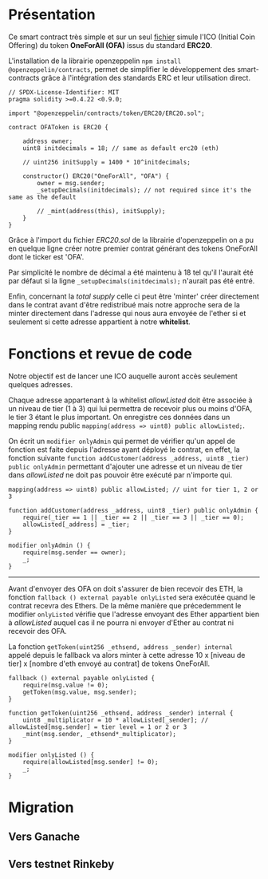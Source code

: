 # Présentation

Ce smart contract très simple et sur un seul [fichier](contracts/OFAToken.sol) simule l'ICO (Initial Coin Offering) du token **OneForAll (OFA)** issus du standard **ERC20**.

L'installation de la librairie openzeppelin ```npm install @openzeppelin/contracts```, permet de simplifier le développement des smart-contracts grâce à l'intégration des standards ERC et leur utilisation direct.

```solidity
// SPDX-License-Identifier: MIT
pragma solidity >=0.4.22 <0.9.0;

import "@openzeppelin/contracts/token/ERC20/ERC20.sol";

contract OFAToken is ERC20 {

    address owner;
    uint8 initdecimals = 18; // same as default erc20 (eth)

    // uint256 initSupply = 1400 * 10^initdecimals;

    constructor() ERC20("OneForAll", "OFA") {
        owner = msg.sender;
        _setupDecimals(initdecimals); // not required since it's the same as the default
        
        // _mint(address(this), initSupply);
    }
}
```

Grâce à l'import du fichier *ERC20.sol* de la librairie d'openzeppelin on a pu en quelque ligne créer notre premier contrat générant des tokens OneForAll dont le ticker est 'OFA'. 

Par simplicité le nombre de décimal a été maintenu à 18 tel qu'il l'aurait été par défaut si la ligne ```_setupDecimals(initdecimals);``` n'aurait pas été entré.

Enfin, concernant la *total supply* celle ci peut être 'minter' créer directement dans le contrat avant d'être redistribué mais notre approche sera de la minter directement dans l'adresse qui nous aura envoyée de l'ether si et seulement si cette adresse appartient à notre **whitelist**.


# Fonctions et revue de code

Notre objectif est de lancer une ICO auquelle auront accès seulement quelques adresses.

Chaque adresse appartenant à la whitelist *allowListed* doit être associée à un niveau de tier (1 à 3) qui lui permettra de recevoir plus ou moins d'OFA, le tier 3 étant le plus important. On enregistre ces données dans un mapping rendu public ```mapping(address => uint8) public allowListed;```.

On écrit un ```modifier onlyAdmin``` qui permet de vérifier qu'un appel de fonction est faite depuis l'adresse ayant déployé le contrat, en effet, la fonction suivante ```function addCustomer(address _address, uint8 _tier) public onlyAdmin``` permettant d'ajouter une adresse et un niveau de tier dans *allowListed* ne doit pas pouvoir être exécuté par n'importe qui. 

```solidity
mapping(address => uint8) public allowListed; // uint for tier 1, 2 or 3

function addCustomer(address _address, uint8 _tier) public onlyAdmin {
    require(_tier == 1 || _tier == 2 || _tier == 3 || _tier == 0);
    allowListed[_address] = _tier;
}

modifier onlyAdmin () {
    require(msg.sender == owner);
    _;
}
```

---

Avant d'envoyer des OFA on doit s'assurer de bien recevoir des ETH, la fonction ```fallback () external payable onlyListed``` sera exécutée quand le contrat recevra des Ethers. De la même manière que précedemment le modifier ```onlyListed``` vérifie que l'adresse envoyant des Ether appartient bien à *allowListed* auquel cas il ne pourra ni envoyer d'Ether au contrat ni recevoir des OFA.

La fonction ```getToken(uint256 _ethsend, address _sender) internal ``` appelé depuis le fallback va alors minter à cette adresse 10 x [niveau de tier] x [nombre d'eth envoyé au contrat] de tokens OneForAll.

```solidity
fallback () external payable onlyListed {
    require(msg.value != 0);
    getToken(msg.value, msg.sender);
}

function getToken(uint256 _ethsend, address _sender) internal {
    uint8 _multiplicator = 10 * allowListed[_sender]; // allowListed[msg.sender] = tier level = 1 or 2 or 3
    _mint(msg.sender, _ethsend*_multiplicator);
}

modifier onlyListed () {
    require(allowListed[msg.sender] != 0);
    _;
}
```

# Migration

## Vers Ganache



## Vers testnet Rinkeby